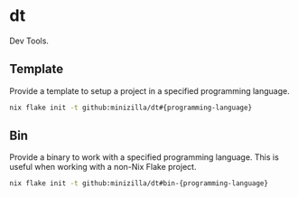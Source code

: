 # dt

Dev Tools.

## Template

Provide a template to setup a project in a specified programming language.

```sh
nix flake init -t github:minizilla/dt#{programming-language}
```

## Bin

Provide a binary to work with a specified programming language.
This is useful when working with a non-Nix Flake project.

```sh
nix flake init -t github:minizilla/dt#bin-{programming-language}
```
